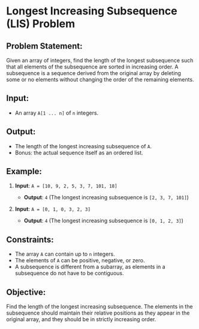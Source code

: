 # Longest Increasing Subsequence (LIS) Problem

## Problem Statement:
Given an array of integers, find the length of the longest subsequence such that all elements of the subsequence are sorted in increasing order. A subsequence is a sequence derived from the original array by deleting some or no elements without changing the order of the remaining elements.

## Input:
- An array `A[1 ... n]` of `n` integers.

## Output:
- The length of the longest increasing subsequence of `A`.
- Bonus: the actual sequence itself as an ordered list.

## Example:

1. **Input**: `A = [10, 9, 2, 5, 3, 7, 101, 18]`
   - **Output**: `4` (The longest increasing subsequence is `[2, 3, 7, 101]`)

2. **Input**: `A = [0, 1, 0, 3, 2, 3]`
   - **Output**: `4` (The longest increasing subsequence is `[0, 1, 2, 3]`)

## Constraints:
- The array `A` can contain up to `n` integers.
- The elements of `A` can be positive, negative, or zero.
- A subsequence is different from a subarray, as elements in a subsequence do not have to be contiguous.

## Objective:
Find the length of the longest increasing subsequence. The elements in the subsequence should maintain their relative positions as they appear in the original array, and they should be in strictly increasing order.
